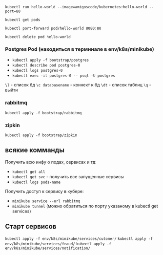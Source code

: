`kubectl run hello-world --image=amigoscode/kubernetes:hello-world --port=80`

`kubectl get pods`

`kubectl port-forward pod/hello-world 8080:80`

`kubectl delete pod hello-world`



### Postgres Pod (находиться в терминале в env/k8s/minikube)

- `kubectl apply -f bootstrap/postgres`
- `kubectl describe pod postgres-0`
- `kubectl logs postgres-0`
- `kubectl exec -it postgres-0 -- psql -U postgres`

`\l` - список бд
`\c databasename` - коннект к бд
`\dt` - список таблиц
`\q` - выйти

### rabbitmq
`kubectl apply -f bootstrap/rabbitmq`

### zipkin
`kubectl apply -f bootstrap/zipkin`

## всякие комманды

Получить всю инфу о подах, сервисах и тд:
- `kubectl get all`
- `kubectl get svc` - получить все запущенные сервисы
- `kubectl logs pods-name`

Получить доступ к сервису в кубере:
- `minikube service --url rabbitmq `
- `minikube tunnel` (можно обратиться по порту указаному в kubectl get services)


## Старт сервисов

`kubectl apply -f env/k8s/minikube/services/cutomer/`
`kubectl apply -f env/k8s/minikube/services/fraud/`
`kubectl apply -f env/k8s/minikube/services/notification/`


